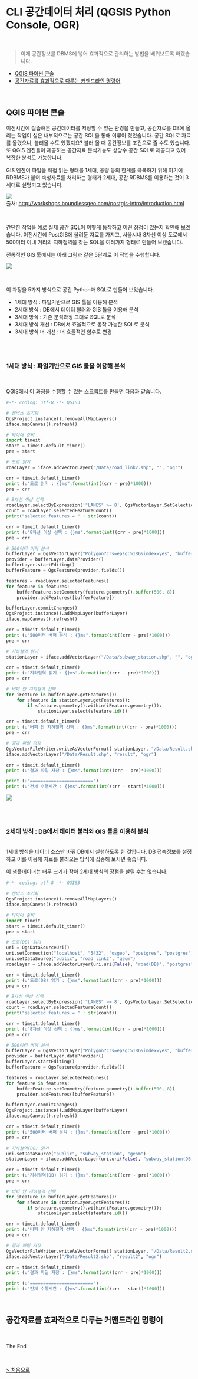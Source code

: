 # CLI 공간데이터 처리 (QGSIS Python Console, OGR)

<br>

> 이제 공간정보를 DBMS에 넣어 효과적으로 관리하는 방법을 배워보도록 하겠습니다.

- [QGIS 파이썬 콘솔](#qgis-파이썬-콘솔)
- [공간자료를 효과적으로 다루는 커맨드라인 명령어](#공간자료를-효과적으로-다루는-커맨드라인-명령어)

<br>

## QGIS 파이썬 콘솔

이전시간에 실습해본 공간데이터를 저장할 수 있는 환경을 만들고, 공간자료를 DB에 올리는 작업이 실은 내부적으로는 공간 SQL을 통해 이루어 졌었습니다.
공간 SQL로 자료를 올렸으니, 불러올 수도 있겠지요? 불러 올 때 공간정보를 조건으로 줄 수도 있습니다.
또 QGIS 엔진들이 제공하는 공간자료 분석기능도 상당수 공간 SQL로 제공되고 있어 복잡한 분석도 가능합니다.

GIS 엔진이 파일을 직접 읽는 형태를 1세대, 용량 등의 한계를 극복하기 위해 여기에 RDBMS가 붙어 속성자료를 처리하는 형태가 2세대, 공간 RDBMS를 이용하는 것이 3세대로 설명되고 있습니다.

![](img/2023-01-29-12-18-40.png)   
출처: http://workshops.boundlessgeo.com/postgis-intro/introduction.html

<br>

간단한 작업을 예로 실제 공간 SQL이 어떻게 동작하고 어떤 장점이 있는지 확인해 보겠습니다.
이전시간에 PostGIS에 올려둔 자료를 가지고, 서울시내 8차선 이상 도로에서 500미터 이내 거리의 지하철역을 찾는 SQL을 여러가지 형태로 만들어 보겠습니다.

전통적인 GIS 툴에서는 아래 그림과 같은 5단계로 이 작업을 수행합니다.

![](img/2023-01-29-12-25-35.png)

<br>

이 과정을 5가지 방식으로 공간 Python과 SQL로 만들어 보았습니다.
- 1세대 방식 : 파일기반으로 GIS 툴을 이용해 분석
- 2세대 방식 : DB에서 데이터 불러와 GIS 툴을 이용해 분석
- 3세대 방식 : 기존 분석과정 그대로 SQL로 분석
- 3세대 방식 개선 : DB에서 효율적으로 동작 가능한 SQL로 분석
- 3세대 방식 더 개선 : 더 효율적인 함수로 변경

<br><br>

### 1세대 방식 : 파일기반으로 GIS 툴을 이용해 분석

<br>

QGIS에서 이 과정을 수행할 수 있는 스크립트를 만들면 다음과 같습니다.

```python
#-*- coding: utf-8 -*- QGIS3

# 캔버스 초기화
QgsProject.instance().removeAllMapLayers()
iface.mapCanvas().refresh()

# 타이머 준비
import timeit
start = timeit.default_timer()
pre = start

# 도로 읽기
roadLayer = iface.addVectorLayer("/Data/road_link2.shp", "", "ogr")

crr = timeit.default_timer()
print (u"도로 읽기 : {}ms".format(int((crr - pre)*1000)))
pre = crr

# 8차선 이상 선택
roadLayer.selectByExpression('"LANES" >= 8', QgsVectorLayer.SetSelection)
count = roadLayer.selectedFeatureCount()
print("selected features = " + str(count))

crr = timeit.default_timer()
print (u"8차선 이상 선택 : {}ms".format(int((crr - pre)*1000)))
pre = crr

# 500미터 버퍼 분석
bufferLayer = QgsVectorLayer("Polygon?crs=epsg:5186&index=yes", "buffer500", "memory")
provider = bufferLayer.dataProvider()
bufferLayer.startEditing()
bufferFeature = QgsFeature(provider.fields())

features = roadLayer.selectedFeatures()
for feature in features:
    bufferFeature.setGeometry(feature.geometry().buffer(500, 8))
    provider.addFeatures([bufferFeature])

bufferLayer.commitChanges()
QgsProject.instance().addMapLayer(bufferLayer)
iface.mapCanvas().refresh()

crr = timeit.default_timer()
print (u"500미터 버퍼 분석 : {}ms".format(int((crr - pre)*1000)))
pre = crr

# 지하철역 읽기
stationLayer = iface.addVectorLayer("/Data/subway_station.shp", "", "ogr")

crr = timeit.default_timer()
print (u"지하철역 읽기 : {}ms".format(int((crr - pre)*1000)))
pre = crr

# 버퍼 안 지하철역 선택
for iFeature in bufferLayer.getFeatures():
    for sfeature in stationLayer.getFeatures():
        if sfeature.geometry().within(iFeature.geometry()):
            stationLayer.select(sfeature.id())

crr = timeit.default_timer()
print (u"버퍼 안 지하철역 선택 : {}ms".format(int((crr - pre)*1000)))
pre = crr

# 결과 파일 저장
QgsVectorFileWriter.writeAsVectorFormat( stationLayer, "/Data/Result.shp", "cp949", stationLayer.crs(), "ESRI Shapefile", 1)
iface.addVectorLayer("/Data/Result.shp", "result", "ogr")

crr = timeit.default_timer()
print (u"결과 파일 저장 : {}ms".format(int((crr - pre)*1000)))

print (u"========================")
print (u"전체 수행시간 : {}ms".format(int((crr - start)*1000)))

```

![](img/2023-01-29-12-49-05.png)

<br><br>

### 2세대 방식 : DB에서 데이터 불러와 GIS 툴을 이용해 분석

<br>
1세대 방식을 데이터 소스만 바꿔 DB에서 실행하도록 한 것입니다.
DB 접속정보를 설정하고 이를 이용해 자료를 불러오는 방식에 집중해 보시면 좋습니다.

이 샘플데이너는 너무 크기가 작아 2세대 방식의 장점을 살릴 수는 없습니다.

```py
#-*- coding: utf-8 -*- QGIS3

# 캔버스 초기화
QgsProject.instance().removeAllMapLayers()
iface.mapCanvas().refresh()

# 타이머 준비
import timeit
start = timeit.default_timer()
pre = start

# 도로(DB) 읽기
uri = QgsDataSourceUri()
uri.setConnection("localhost", "5432", "osgeo", "postgres", "postgres")
uri.setDataSource("public", "road_link2", "geom")
roadLayer = iface.addVectorLayer(uri.uri(False), "road(DB)", "postgres")

crr = timeit.default_timer()
print (u"도로(DB) 읽기 : {}ms".format(int((crr - pre)*1000)))
pre = crr

# 8차선 이상 선택
roadLayer.selectByExpression('"LANES" >= 8', QgsVectorLayer.SetSelection)
count = roadLayer.selectedFeatureCount()
print("selected features = " + str(count))

crr = timeit.default_timer()
print (u"8차선 이상 선택 : {}ms".format(int((crr - pre)*1000)))
pre = crr

# 500미터 버퍼 분석
bufferLayer = QgsVectorLayer("Polygon?crs=epsg:5186&index=yes", "buffer500", "memory")
provider = bufferLayer.dataProvider()
bufferLayer.startEditing()
bufferFeature = QgsFeature(provider.fields())

features = roadLayer.selectedFeatures()
for feature in features:
    bufferFeature.setGeometry(feature.geometry().buffer(500, 8))
    provider.addFeatures([bufferFeature])

bufferLayer.commitChanges()
QgsProject.instance().addMapLayer(bufferLayer)
iface.mapCanvas().refresh()

crr = timeit.default_timer()
print (u"500미터 버퍼 분석 : {}ms".format(int((crr - pre)*1000)))
pre = crr

# 지하철역(DB) 읽기
uri.setDataSource("public", "subway_station", "geom")
stationLayer = iface.addVectorLayer(uri.uri(False), "subway_station(DB)", "postgres")

crr = timeit.default_timer()
print (u"지하철역(DB) 읽기 : {}ms".format(int((crr - pre)*1000)))
pre = crr

# 버퍼 안 지하철역 선택
for iFeature in bufferLayer.getFeatures():
    for sfeature in stationLayer.getFeatures():
        if sfeature.geometry().within(iFeature.geometry()):
            stationLayer.select(sfeature.id())

crr = timeit.default_timer()
print (u"버퍼 안 지하철역 선택 : {}ms".format(int((crr - pre)*1000)))
pre = crr

# 결과 파일 저장
QgsVectorFileWriter.writeAsVectorFormat( stationLayer, "/Data/Result2.shp", "cp949", stationLayer.crs(), "ESRI Shapefile", 1)
iface.addVectorLayer("/Data/Result2.shp", "result2", "ogr")

crr = timeit.default_timer()
print (u"결과 파일 저장 : {}ms".format(int((crr - pre)*1000)))

print (u"========================")
print (u"전체 수행시간 : {}ms".format(int((crr - start)*1000)))

```



<br>

## 공간자료를 효과적으로 다루는 커맨드라인 명령어



<br>

The End

<br>

[> 처음으로](README.md)